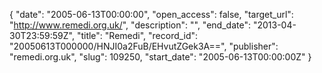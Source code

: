 {
  "date": "2005-06-13T00:00:00", 
  "open_access": false, 
  "target_url": "http://www.remedi.org.uk/", 
  "description": "", 
  "end_date": "2013-04-30T23:59:59Z", 
  "title": "Remedi", 
  "record_id": "20050613T000000/HNJI0a2FuB/EHvutZGek3A==", 
  "publisher": "remedi.org.uk", 
  "slug": 109250, 
  "start_date": "2005-06-13T00:00:00Z"
}


